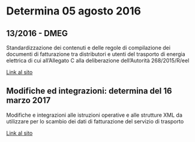 # Determina 05 agosto 2016

## 13/2016 - DMEG

Standardizzazione dei contenuti e delle regole di compilazione dei documenti di fatturazione tra distributori e utenti del trasporto di energia elettrica di cui all’Allegato C alla deliberazione dell’Autorità 268/2015/R/eel


[Link al sito ](http://www.autorita.energia.it/it/docs/16/013-16dmeg.htm)


## Modifiche ed integrazioni: determina del 16 marzo 2017

Modifiche e integrazioni alle istruzioni operative e alle strutture XML da utilizzare per lo scambio dei dati di fatturazione del servizio di trasporto

[Link al sito ](http://www.autorita.energia.it/it/docs/17/002-17dmrt.htm)

